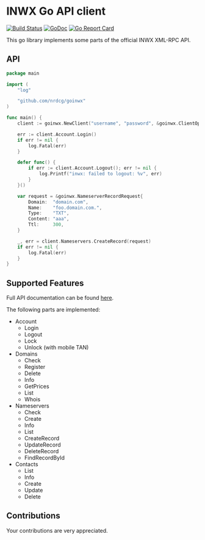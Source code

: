 # INWX Go API client

[![Build Status](https://travis-ci.com/nrdcg/goinwx.svg?branch=master)](https://travis-ci.com/nrdcg/goinwx)
[![GoDoc](https://godoc.org/github.com/nrdcg/goinwx?status.svg)](https://godoc.org/github.com/nrdcg/goinwx)
[![Go Report Card](https://goreportcard.com/badge/github.com/nrdcg/goinwx)](https://goreportcard.com/report/github.com/nrdcg/goinwx)


This go library implements some parts of the official INWX XML-RPC API.

## API

```go
package main

import (
	"log"

	"github.com/nrdcg/goinwx"
)

func main() {
	client := goinwx.NewClient("username", "password", &goinwx.ClientOptions{Sandbox: true})

	err := client.Account.Login()
	if err != nil {
		log.Fatal(err)
	}

	defer func() {
		if err := client.Account.Logout(); err != nil {
			log.Printf("inwx: failed to logout: %v", err)
		}
	}()

	var request = &goinwx.NameserverRecordRequest{
		Domain:  "domain.com",
		Name:    "foo.domain.com.",
		Type:    "TXT",
		Content: "aaa",
		Ttl:     300,
	}

	_, err = client.Nameservers.CreateRecord(request)
	if err != nil {
		log.Fatal(err)
	}
}
```

## Supported Features

Full API documentation can be found [here](https://www.inwx.de/en/help/apidoc).

The following parts are implemented:
* Account
  * Login
  * Logout
  * Lock
  * Unlock (with mobile TAN)
* Domains
  * Check
  * Register
  * Delete
  * Info
  * GetPrices
  * List
  * Whois
* Nameservers
  * Check
  * Create
  * Info
  * List
  * CreateRecord
  * UpdateRecord
  * DeleteRecord
  * FindRecordById
* Contacts
  * List 
  * Info
  * Create
  * Update
  * Delete

## Contributions

Your contributions are very appreciated.
